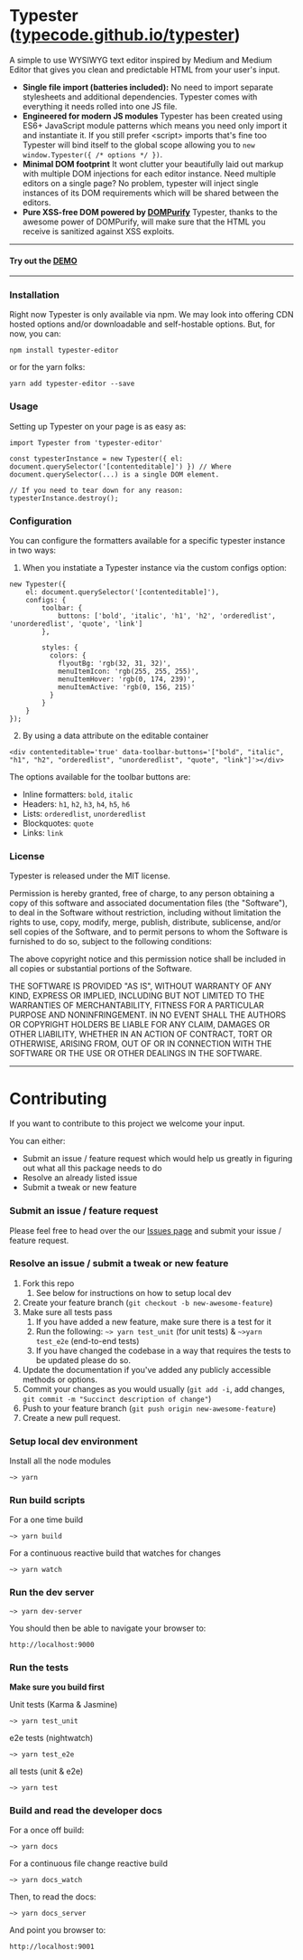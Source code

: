 # Typester ([typecode.github.io/typester](https://typecode.github.io/typester))
A simple to use WYSIWYG text editor inspired by Medium and Medium Editor that gives you clean and predictable HTML from your user's input.

- **Single file import (batteries included):**
   No need to import separate stylesheets and additional dependencies. Typester comes with everything it needs rolled into one JS file.
- **Engineered for modern JS modules**
   Typester has been created using ES6+ JavaScript module patterns which means you need only import it and instantiate it. If you still prefer &lt;script&gt; imports that's fine too Typester will bind itself to the global scope allowing you to `new window.Typester({ /* options */ })`.
- **Minimal DOM footprint**
   It wont clutter your beautifully laid out markup with multiple DOM injections for each editor instance. Need multiple editors on a single page? No problem, typester will inject single instances of its DOM requirements which will be shared between the editors.
- **Pure XSS-free DOM powered by [DOMPurify](https://github.com/cure53/DOMPurify)**
   Typester, thanks to the awesome power of DOMPurify, will make sure that the HTML you receive is sanitized against XSS exploits.

---
#### Try out the [DEMO](https://typecode.github.io/typester/#demo)
---

### Installation
Right now Typester is only available via npm. We may look into offering CDN hosted options and/or downloadable and self-hostable options. But, for now, you can:
```
npm install typester-editor
```
or for the yarn folks:
```
yarn add typester-editor --save
```

### Usage
Setting up Typester on your page is as easy as:
```
import Typester from 'typester-editor'

const typesterInstance = new Typester({ el: document.querySelector('[contenteditable]') }) // Where document.querySelector(...) is a single DOM element.

// If you need to tear down for any reason:
typesterInstance.destroy();
```

### Configuration
You can configure the formatters available for a specific typester instance in two ways:

1. When you instatiate a Typester instance via the custom configs option:

```
new Typester({
    el: document.querySelector('[contenteditable]'),
    configs: {
        toolbar: {
            buttons: ['bold', 'italic', 'h1', 'h2', 'orderedlist', 'unorderedlist', 'quote', 'link']
        },

        styles: {
          colors: {
            flyoutBg: 'rgb(32, 31, 32)',
            menuItemIcon: 'rgb(255, 255, 255)',
            menuItemHover: 'rgb(0, 174, 239)',
            menuItemActive: 'rgb(0, 156, 215)'
          }
        }
    }
});
```

2. By using a data attribute on the editable container
```
<div contenteditable='true' data-toolbar-buttons='["bold", "italic", "h1", "h2", "orderedlist", "unorderedlist", "quote", "link"]'></div>
```

The options available for the toolbar buttons are:
- Inline formatters: `bold`, `italic`
- Headers: `h1`, `h2`, `h3`, `h4`, `h5`, `h6`
- Lists: `orderedlist`, `unorderedlist`
- Blockquotes: `quote`
- Links: `link`

### License
Typester is released under the MIT license.

Permission is hereby granted, free of charge, to any person obtaining a copy of this software and associated documentation files (the "Software"), to deal in the Software without restriction, including without limitation the rights to use, copy, modify, merge, publish, distribute, sublicense, and/or sell copies of the Software, and to permit persons to whom the Software is furnished to do so, subject to the following conditions:

The above copyright notice and this permission notice shall be included in all copies or substantial portions of the Software.

THE SOFTWARE IS PROVIDED "AS IS", WITHOUT WARRANTY OF ANY KIND, EXPRESS OR IMPLIED, INCLUDING BUT NOT LIMITED TO THE WARRANTIES OF MERCHANTABILITY, FITNESS FOR A PARTICULAR PURPOSE AND NONINFRINGEMENT. IN NO EVENT SHALL THE AUTHORS OR COPYRIGHT HOLDERS BE LIABLE FOR ANY CLAIM, DAMAGES OR OTHER LIABILITY, WHETHER IN AN ACTION OF CONTRACT, TORT OR OTHERWISE, ARISING FROM, OUT OF OR IN CONNECTION WITH THE SOFTWARE OR THE USE OR OTHER DEALINGS IN THE SOFTWARE.



---



# Contributing
If you want to contribute to this project we welcome your input.

You can either:
- Submit an issue / feature request which would help us greatly in figuring out what all this package needs to do
- Resolve an already listed issue
- Submit a tweak or new feature

### Submit an issue / feature request
Please feel free to head over the our [Issues page](https://github.com/typecode/typester/issues)
and submit your issue / feature request.

### Resolve an issue / submit a tweak or new feature
1. Fork this repo
    1. See below for instructions on how to setup local dev
2. Create your feature branch (`git checkout -b new-awesome-feature`)
3. Make sure all tests pass
    1. If you have added a new feature, make sure there is a test for it
    2. Run the following:
       `~> yarn test_unit` (for unit tests) & `~>yarn test_e2e` (end-to-end tests)
    3. If you have changed the codebase in a way that requires the tests to be updated
       please do so.
4. Update the documentation if you've added any publicly accessible methods or options.
5. Commit your changes as you would usually (`git add -i`, add changes, `git commit -m "Succinct description of change"`)
6. Push to your feature branch (`git push origin new-awesome-feature`)
7. Create a new pull request.

### Setup local dev environment
Install all the node modules
```
~> yarn
```

### Run build scripts
For a one time build
```
~> yarn build
```
For a continuous reactive build that watches for changes
```
~> yarn watch
```

### Run the dev server
```
~> yarn dev-server
```
You should then be able to navigate your browser to:
```
http://localhost:9000
```

### Run the tests
**Make sure you build first**

Unit tests (Karma & Jasmine)
```
~> yarn test_unit
```

e2e tests (nightwatch)
```
~> yarn test_e2e
```

all tests (unit & e2e)
```
~> yarn test
```

### Build and read the developer docs
For a once off build:
```
~> yarn docs
```

For a continuous file change reactive build
```
~> yarn docs_watch
```

Then, to read the docs:
```
~> yarn docs_server
```

And point you browser to:
```
http://localhost:9001
```
